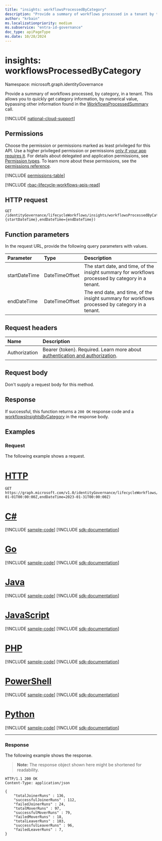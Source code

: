 ```yaml
---
title: "insights: workflowsProcessedByCategory"
description: "Provide a summary of workflows processed in a tenant by the workflow category."
author: "krbain"
ms.localizationpriority: medium
ms.subservice: "entra-id-governance"
doc_type: apiPageType
ms.date: 10/28/2024
---
```


# insights: workflowsProcessedByCategory

Namespace: microsoft.graph.identityGovernance

Provide a summary of workflows processed, by category, in a tenant. This allows you to quickly get category information, by numerical value, bypassing other information found in the [WorkflowsProcessedSummary](identitygovernance-insights-workflowsprocessedsummary.md) call.

[!INCLUDE [national-cloud-support](../../includes/all-clouds.md)]

## Permissions

Choose the permission or permissions marked as least privileged for this API. Use a higher privileged permission or permissions [only if your app requires it](/graph/permissions-overview#best-practices-for-using-microsoft-graph-permissions). For details about delegated and application permissions, see [Permission types](/graph/permissions-overview#permission-types). To learn more about these permissions, see the [permissions reference](/graph/permissions-reference).

<!-- {
  "blockType": "permissions",
  "name": "identitygovernance-insights-workflowsprocessedbycategory-permissions"
}
-->
[!INCLUDE [permissions-table](../includes/permissions/identitygovernance-insights-workflowsprocessedbycategory-permissions.md)]

[!INCLUDE [rbac-lifecycle-workflows-apis-read](../includes/rbac-for-apis/rbac-lifecycle-workflows-apis-read.md)]

## HTTP request

<!-- {
  "blockType": "ignored"
}
-->
``` http
GET /identityGovernance/lifecycleWorkflows/insights/workflowsProcessedByCategory(startDateTime={startDateTime},endDateTime={endDateTime})
```

## Function parameters

In the request URL, provide the following query parameters with values.

|Parameter|Type|Description|
|:---|:---|:---|
|startDateTime|DateTimeOffset|The start date, and time, of the insight summary for workflows processed by category in a tenant.|
|endDateTime|DateTimeOffset|The end date, and time, of the insight summary for workflows processed by category in a tenant.|

## Request headers

|Name|Description|
|:---|:---|
|Authorization|Bearer {token}. Required. Learn more about [authentication and authorization](/graph/auth/auth-concepts).|

## Request body

Don't supply a request body for this method.

## Response

If successful, this function returns a `200 OK` response code and a [workflowsInsightsByCategory](../resources/identitygovernance-workflowsinsightsbycategory.md) in the response body.

## Examples

### Request

The following example shows a request.

# [HTTP](#tab/http)
<!-- {
  "blockType": "request",
  "name": "insightsthis.workflowsprocessedbycategory"
}
-->
``` http
GET https://graph.microsoft.com/v1.0/identityGovernance/lifecycleWorkflows/insights/workflowsProcessedByCategory(startDateTime=2023-01-01T00:00:00Z,endDateTime=2023-01-31T00:00:00Z)
```

# [C#](#tab/csharp)
[!INCLUDE [sample-code](../includes/snippets/csharp/insightsthisworkflowsprocessedbycategory-csharp-snippets.md)]
[!INCLUDE [sdk-documentation](../includes/snippets/snippets-sdk-documentation-link.md)]

# [Go](#tab/go)
[!INCLUDE [sample-code](../includes/snippets/go/insightsthisworkflowsprocessedbycategory-go-snippets.md)]
[!INCLUDE [sdk-documentation](../includes/snippets/snippets-sdk-documentation-link.md)]

# [Java](#tab/java)
[!INCLUDE [sample-code](../includes/snippets/java/insightsthisworkflowsprocessedbycategory-java-snippets.md)]
[!INCLUDE [sdk-documentation](../includes/snippets/snippets-sdk-documentation-link.md)]

# [JavaScript](#tab/javascript)
[!INCLUDE [sample-code](../includes/snippets/javascript/insightsthisworkflowsprocessedbycategory-javascript-snippets.md)]
[!INCLUDE [sdk-documentation](../includes/snippets/snippets-sdk-documentation-link.md)]

# [PHP](#tab/php)
[!INCLUDE [sample-code](../includes/snippets/php/insightsthisworkflowsprocessedbycategory-php-snippets.md)]
[!INCLUDE [sdk-documentation](../includes/snippets/snippets-sdk-documentation-link.md)]

# [PowerShell](#tab/powershell)
[!INCLUDE [sample-code](../includes/snippets/powershell/insightsthisworkflowsprocessedbycategory-powershell-snippets.md)]
[!INCLUDE [sdk-documentation](../includes/snippets/snippets-sdk-documentation-link.md)]

# [Python](#tab/python)
[!INCLUDE [sample-code](../includes/snippets/python/insightsthisworkflowsprocessedbycategory-python-snippets.md)]
[!INCLUDE [sdk-documentation](../includes/snippets/snippets-sdk-documentation-link.md)]

---

### Response

The following example shows the response.
>**Note:** The response object shown here might be shortened for readability.
<!-- {
  "blockType": "response",
  "truncated": true,
  "@odata.type": "microsoft.graph.identityGovernance.workflowsInsightsByCategory"
}
-->
``` http
HTTP/1.1 200 OK
Content-Type: application/json

{
    "totalJoinerRuns" : 136, 
    "successfulJoinerRuns" : 112, 
    "failedJoinerRuns" : 24,  
    "totalMoverRuns" : 97, 
    "successfulMoverRuns" : 79, 
    "failedMoverRuns" : 18, 
    "totalLeaverRuns" : 103, 
    "successfulLeaverRuns" : 96, 
    "failedLeaverRuns" : 7,       
}
```
